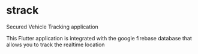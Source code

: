 # strack

Secured Vehicle Tracking application

This Flutter application is integrated with the google firebase database that allows you to track the realtime location
